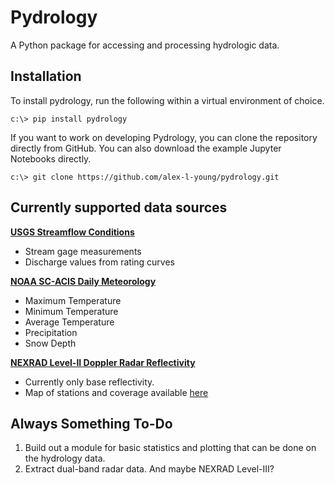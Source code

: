 # Pydrology
A Python package for accessing and processing hydrologic data.

## Installation
To install pydrology, run the following within a virtual environment of choice.

```
c:\> pip install pydrology
```

If you want to work on developing Pydrology, you can clone the repository directly from GitHub.
You can also download the example Jupyter Notebooks directly.

```
c:\> git clone https://github.com/alex-l-young/pydrology.git
```

## Currently supported data sources

[**USGS Streamflow Conditions**](https://waterdata.usgs.gov/nwis/rt)
- Stream gage measurements
- Discharge values from rating curves

[**NOAA SC-ACIS Daily Meteorology**](https://scacis.rcc-acis.org/)
- Maximum Temperature
- Minimum Temperature
- Average Temperature
- Precipitation
- Snow Depth

[**NEXRAD Level-II Doppler Radar Reflectivity**](https://www.ncei.noaa.gov/access/metadata/landing-page/bin/iso?id=gov.noaa.ncdc:C00345)
- Currently only base reflectivity.
- Map of stations and coverage available [here](https://www.roc.noaa.gov/WSR88D/Maps.aspx)

## Always Something To-Do

1. Build out a module for basic statistics and plotting that can be done on the hydrology data. 
2. Extract dual-band radar data. And maybe NEXRAD Level-III?
